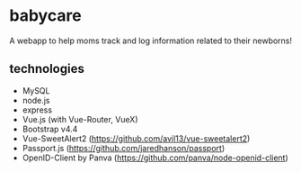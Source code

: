 # babycare

A webapp to help moms track and log information related to their newborns!

## technologies

* MySQL
* node.js
* express
* Vue.js (with Vue-Router, VueX)
* Bootstrap v4.4
* Vue-SweetAlert2 (https://github.com/avil13/vue-sweetalert2)
* Passport.js (https://github.com/jaredhanson/passport)
* OpenID-Client by Panva (https://github.com/panva/node-openid-client)
